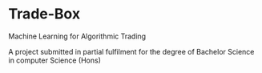 # Trade-Box
Machine Learning for Algorithmic Trading

A project submitted in partial fulfilment for the degree of Bachelor Science in computer Science (Hons)

